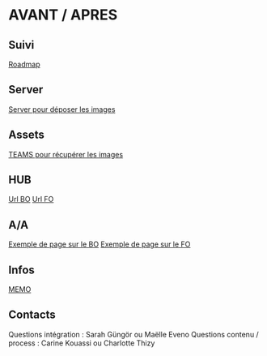 # AVANT / APRES

## Suivi

[Roadmap](https://docs.google.com/spreadsheets/d/1ww1uhOs1wec5JJ3mUsHpMVi6EE7-XfTmBFajqXXwMR8/edit?usp=sharing)

## Server

[Server pour déposer les images](\\x98sl051psmb0ap.dtc3.cf.saint-gobain.net\IMPULSE_PROD_PAGES_pointp\imgs\efficience\avant-apres)

## Assets

[TEAMS pour récupérer les images](https://teams.microsoft.com/l/channel/19%3A49eb88518d9a4cbfa248d6be486dd4f4%40thread.tacv2/Pages%20Avant%20Apr%C3%A8s?groupId=8972e4bc-67e5-4919-8f03-8d3c0fea97be&tenantId=e339bd4b-2e3b-4035-a452-2112d502f2ff)

## HUB

[Url BO](https://www.pointp.fr/node/5141/edit?destination=/admin/content%3Ftitle%3Davant%26type%3DAll%26status%3DAll%26langcode%3DAll)
[Url FO](https://www.pointp.fr/espace-deco/avant-apres/les-projets-de-renovation-realises-avec-nos-produits)

## A/A

[Exemple de page sur le BO](https://www.pointp.fr/node/8846/edit?destination=/admin/content)
[Exemple de page sur le FO](https://www.pointp.fr/avant-apres-une-salle-deau-familiale-au-look-vintage)

## Infos

[MEMO](https://saintgobain.sharepoint.com/:b:/r/sites/Webmastering/Documents%20partages/General/Fiches%20r%C3%A9cap%20et%20doc/M%C3%A9mos/Int%C3%A9gration/Avant-Apr%C3%A8s/M%C3%A9mo%20-%20Avant-Apr%C3%A8s%20%20POINT.P.pdf?csf=1&web=1&e=SPWQZR)

## Contacts

Questions intégration : Sarah Güngör ou Maëlle Eveno
Questions contenu / process : Carine Kouassi ou Charlotte Thizy